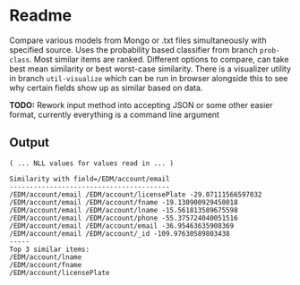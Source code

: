 # Readme

Compare various models from Mongo or .txt files simultaneously with specified source. Uses the probability based classifier
from branch `prob-class`. Most similar items are ranked. Different options to compare, can take best mean similarity or
best worst-case similarity. There is a visualizer utility in branch `util-visualize` which can be run in browser alongside
this to see why certain fields show up as similar based on data.

**TODO:** Rework input method into accepting JSON or some other easier format, currently everything is a command line argument

## Output

```
( ... NLL values for values read in ... )

Similarity with field=/EDM/account/email
----------------------------------------
/EDM/account/email /EDM/account/licensePlate -29.07111566597032
/EDM/account/email /EDM/account/fname -19.130900929450018
/EDM/account/email /EDM/account/lname -15.561813589675598
/EDM/account/email /EDM/account/phone -55.375724040051516
/EDM/account/email /EDM/account/email -36.95463635908369
/EDM/account/email /EDM/account/_id -109.97630589803438
-----
Top 3 similar items: 
/EDM/account/lname
/EDM/account/fname
/EDM/account/licensePlate
```
